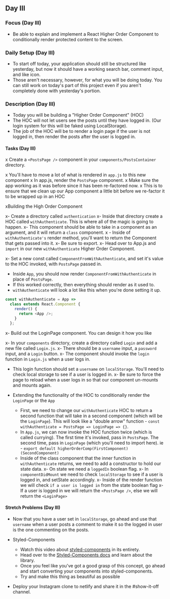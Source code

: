 ## Day III

### Focus (Day III)

- Be able to explain and implement a React Higher Order Component to conditionally render protected content to the screen.

### Daily Setup (Day III)

- To start off today, your application should still be structured like yesterday, but now it should have a working search bar, comment input, and like icon.
- Those aren't necessary, however, for what you will be doing today. You can still work on today's part of this project even if you aren't completely done with yesterday's portion.

### Description (Day III)

- Today you will be building a "Higher Order Component" (HOC)
- The HOC will not let users see the posts until they have logged in. (Our login system for this will be faked using LocalStorage).
- The job of the HOC will be to render a login page if the user is not logged in, then render the posts after the user is logged in.

#### Tasks (Day III)

x Create a `<PostsPage />` component in your `components/PostsContainer` directory.

x You'll have to move a lot of what is rendered in `app.js` to this new component
x In app.js, render the `PostsPage` component.
x Make sure the app working as it was before since it has been re-factored now.
x This is to ensure that we clean up our App component a little bit before we re-factor it to be wrapped up in an HOC

xBuilding the High Order Component

x- Create a directory called `authentication`
x- Inside that directory create a HOC called `withAuthenticate`. This is where all of the magic is going to happen.
x- This component should be able to take in a component as an argument, and it will return a `class` component.
x - Inside of `withAuthenticate's` render method, you'll want to return the Component that gets passed into it.
x- Be sure to export.
x- Head over to App.js and `import` in our new `withAuthenticate` Higher Order Component.

x- Set a new const called `ComponentFromWithAuthenticate`, and set it's value to the HOC invoked, with `PostsPage` passed in.
- Inside `App`, you should now render `ComponentFromWithAuthenticate` in place of `PostsPage`.
- If this worked correctly, then everything should render as it used to.
- `withAuthenticate` will look a lot like this when you're done setting it up.

```js
const withAuthenticate = App =>
  class extends React.Component {
    render() {
      return <App />;
    }
  };
```

x- Build out the LoginPage component. You can design it how you like

  x- In your `components` directory, create a directory called `Login` and add a new file called `Login.js`.
  x- There should be a `username` input, a `password` input, and a `Login` button.
  x- The component should invoke the `login` function in `Login.js` when a user logs in.
  - This login function should set a `username` on `localStorage`. You'll need to check local storage to see if a user is logged in.
  x- Be sure to force the page to reload when a user logs in so that our component un-mounts and mounts again.

- Extending the functionality of the HOC to conditionally render the `LoginPage` or the `App`

  - First, we need to change our `withAuthenticate` HOC to return a second function that will take in a second component (which will be the `LoginPage`). This will look like a "double arrow" function - `const withAuthenticate = PostsPage => LoginPage => {}`.
  - In `App.js`, we can now invoke the HOC function twice (which is called currying). The first time it's invoked, pass in `PostsPage`. The second time, pass in `LoginPage` (which you'll need to import here). ie - `export default higherOrderComp(FirstComponent)(SecondComponent)`
  - Inside of the class component that the inner function in `withAuthenticate` returns, we need to add a constructor to hold our state data.
  x- On state we need a `loggedIn` boolean flag.
  x- In `componentDidMount` we need to check `localStorage` to see if a user is logged in, and setState accordingly.
  x- Inside of the render function we will check `if a user is logged in` from the state boolean flag
  x- If a user is logged in we will return the `<PostsPage />`, else we will return the `<LoginPage>`

#### Stretch Problems (Day III)

- Now that you have a user set in `localStorage`, go ahead and use that `username` when a user posts a comment to make it so the logged in user is the one commenting on the posts.
- Styled-Components

  - Watch this video about [styled-components](https://youtu.be/bIK2NwoK9xk) in its entirety.
  - Head over to the [Styled-Components docs](https://www.styled-components.com/) and learn about the library.
  - Once you feel like you've got a good grasp of this concept, go ahead and start converting your components into styled-components.
  - Try and make this thing as beautiful as possible

- Deploy your Instagram clone to netlify and share it in the #show-it-off channel.
